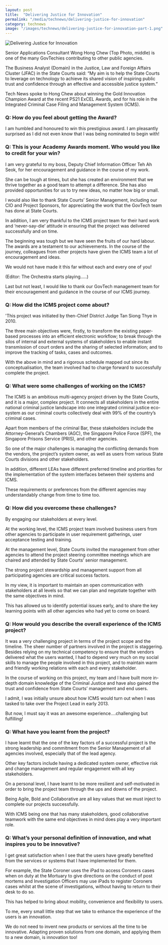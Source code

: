 ```yaml
---
layout: post
title:  "Delivering Justice for Innovation"
permalink: "/media/technews/delivering-justice-for-innovation"
category: technews
image: "/images/technews/delivering-justice-for-innovation-part-1.png"
---
```


![Delivering Justice for Innovation]({{site.baseurl}}/images/technews/delivering-justice-for-innovation-part-1.png)

Senior Applications Consultant Wong Hong Chew (Top Photo, middle) is one of the many GovTechies contributing to other public agencies.

The Business Analyst (Domain) in the Justice, Law and Foreign Affairs Cluster (JFAC) in the State Courts said: “My aim is to help the State Courts to leverage on technology to achieve its shared vision of inspiring public trust and confidence through an effective and accessible justice system.”

Tech News spoke to Hong Chew about winning the Gold Innovation Champion Award at the recent PS21 ExCEL Awards, and for his role in the Integrated Criminal Case Filing and Management System (ICMS).

### **Q: How do you feel about getting the Award?**
I am humbled and honoured to win this prestigious award.  I am pleasantly surprised as I did not even know that I was being nominated to begin with!

### **Q: This is your Academy Awards moment. Who would you like to credit for your win?**
I am very grateful to my boss, Deputy Chief Information Officer Teh Ah Seok, for her encouragement and guidance in the course of my work.  

She can be tough at times, but she has created an environment that we thrive together as a good team to attempt a difference.  She has also provided opportunities for us to try new ideas, no matter how big or small.  

I would also like to thank State Courts’ Senior Management, including our CIO and Project Sponsors, for appreciating the work that the GovTech team has done at State Courts.  

In addition, I am very thankful to the ICMS project team for their hard work and ‘never-say-die’ attitude in ensuring that the project was delivered successfully and on time.  

The beginning was tough but we have seen the fruits of our hard labour.  The awards are a testament to our achievements. In the course of the journey, colleagues from other projects have given the ICMS team a lot of encouragement and ideas.  

We would not have made it this far without each and every one of you!

(Editor: The Orchestra starts playing…..)

Last but not least, I would like to thank our GovTech management team for their encouragement and guidance in the course of our ICMS journey.

### **Q: How did the ICMS project come about?**
'This project was initiated by then-Chief District Judge Tan Siong Thye in 2010.

The three main objectives were, firstly, to transform the existing paper-based processes into an efficient electronic workflow; to break through the silos of internal and external systems of stakeholders to enable instant transmission of court orders and the sharing of selected information; and to improve the tracking of tasks, cases and outcomes.

With the above in mind and a rigorous schedule mapped out since its conceptualisation, the team involved had to charge forward to successfully complete the project.

### **Q: What were some challenges of working on the ICMS?**
The ICMS is an ambitious multi-agency project driven by the State Courts, and it is a major, complex project.  It connects all stakeholders in the entire national criminal justice landscape into one integrated criminal justice eco-system as our criminal courts collectively deal with 99% of the country’s criminal cases. 

Apart from members of the criminal Bar, these stakeholders include the Attorney-General’s Chambers (AGC), the Singapore Police Force (SPF), the Singapore Prisons Service (PRIS), and other agencies.

So one of the major challenges is managing the conflicting demands from the vendors, the project’s system owner, as well as users from various State Courts divisions and other stakeholders.

In addition, different LEAs have different preferred timeline and priorities for the implementation of the system interfaces between their systems and ICMS.  

These requirements or preferences from the different agencies may understandably change from time to time too.

### **Q: How did you overcome these challenges?**
 By engaging our stakeholders at every level.

At the working level, the ICMS project team involved business users from other agencies to participate in user requirement gatherings, user acceptance testing and training.

At the management level, State Courts invited the management from other agencies to attend the project steering committee meetings which are chaired and attended by State Courts’ senior management.  

The strong project stewardship and management support from all participating agencies are critical success factors.

In my view, it is important to maintain an open communication with stakeholders at all levels so that we can plan and negotiate together with the same objectives in mind.

This has allowed us to identify potential issues early, and to share the key learning points with all other agencies who had yet to come on board.

### **Q: How would you describe the overall experience of the ICMS project?**
It was a very challenging project in terms of the project scope and the timeline. The sheer number of partners involved in the project is staggering. Besides relying on my technical competency to ensure that the vendors delivered what the users wanted, I had to depend very much on my social skills to manage the people involved in this project, and to maintain warm and friendly working relations with each and every stakeholder.

In the course of working on this project, my team and I have built more in-depth domain knowledge of the Criminal Justice and have also gained the trust and confidence from State Courts’ management and end users.  

I admit, I was initially unsure about how ICMS would turn out when I was tasked to take over the Project Lead in early 2013.

But now, I must say it was an awesome experience....challenging but fulfilling!

### **Q: What have you learnt from the project?**
I have learnt that the one of the key factors of a successful project is the strong leadership and commitment from the Senior Management of all agencies involved, especially that of the lead agency.

Other key factors include having a dedicated system owner, effective risk and change management and regular engagement with all key stakeholders.

On a personal level, I have learnt to be more resilient and self-motivated in order to bring the project team through the ups and downs of the project.

Being Agile, Bold and Collaborative are all key values that we must inject to complete our projects successfully.  

With ICMS being one that has many stakeholders, good collaborative teamwork with the same end objectives in mind does play a very important role.

### **Q: What’s your personal definition of innovation, and what inspires you to be innovative?**
I get great satisfaction when I see that the users have greatly benefited from the services or systems that I have implemented for them.

For example, the State Coroner uses the iPad to access Coroners cases when on duty at the Mortuary to give directions on the conduct of post mortems and Investigation Officers may use iPads to register Coroners cases whilst at the scene of investigations, without having to return to their desk to do so.

This has helped to bring about mobility, convenience and flexibility to users.

To me, every small little step that we take to enhance the experience of the users is an innovation.

We do not need to invent new products or services all the time to be innovative. Adapting proven solutions from one domain, and applying them to a new domain, is innovation too!
